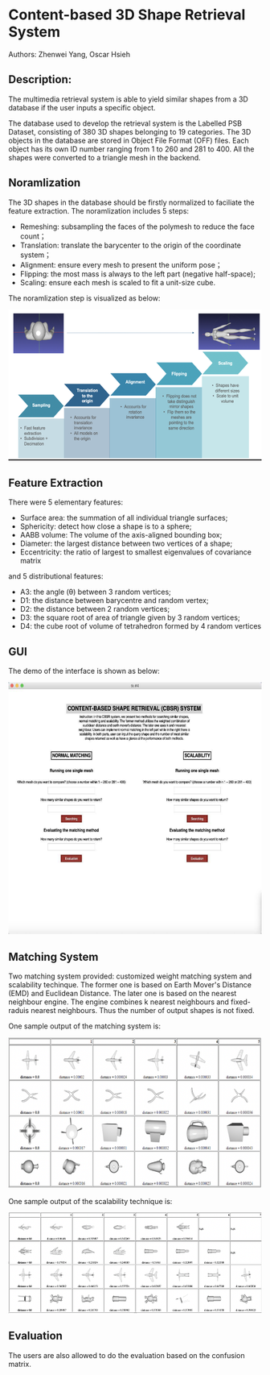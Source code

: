 # Content-based 3D Shape Retrieval System
Authors: Zhenwei Yang, Oscar Hsieh

## Description:
The multimedia retrieval system is able to yield similar shapes from a 3D database if the user inputs a specific object. 

The database used to develop the retrieval system is the Labelled PSB Dataset, consisting of 380 3D shapes belonging to 19 categories. The 3D objects in the database are stored in Object File Format (OFF) files. Each object has its own ID number ranging from 1 to 260 and 281 to 400. All the shapes were converted to a triangle mesh in the backend.

## Noramlization
The 3D shapes in the database should be firstly normalized to faciliate the feature extraction. The noramlization includes 5 steps:
* Remeshing: subsampling the faces of the polymesh to reduce the face count；
* Translation: translate the barycenter to the origin of the coordinate system；
* Alignment: ensure every mesh to present the uniform pose；
* Flipping: the most mass is always to the left part (negative half-space);
* Scaling: ensure each mesh is scaled to fit a unit-size cube.

The noramlization step is visualized as below:

<img src="https://raw.githubusercontent.com/ZhenweiYang96/Multimedia-retrieval/master/Image/normalization.png" width="600" height="300"/>

## Feature Extraction
There were 5 elementary features:
* Surface area: the summation of all individual triangle surfaces;
* Sphericity: detect how close a shape is to a sphere;
* AABB volume: The volume of the axis-aligned bounding box;
* Diameter: the largest distance between two vertices of a shape;
* Eccentricity: the ratio of largest to smallest eigenvalues of covariance matrix

and 5 distributional features:
* A3: the angle (&theta;) between 3 random vertices;
* D1: the distance between barycentre and random vertex;
* D2: the distance between 2 random vertices;
* D3: the square root of area of triangle given by 3 random vertices;
* D4: the cube root of volume of tetrahedron formed by 4 random vertices

## GUI
The demo of the interface is shown as below:

<img src="https://raw.githubusercontent.com/ZhenweiYang96/Multimedia-retrieval/master/Image/interface.jpg" width="600" height="500"/>

## Matching System
Two matching system provided: customized weight matching system and scalability techinque. The former one is based on Earth Mover's Distance (EMD) and Euclidean Distance. The later one is based on the nearest neighbour engine. The engine combines k nearest neighbours and fixed-raduis nearest neighbours. Thus the number of output shapes is not fixed.

One sample output of the matching system is:

<img src="https://raw.githubusercontent.com/ZhenweiYang96/Multimedia-retrieval/master/Image/example_matching.png" width="600" height="300"/>

One sample output of the scalability technique is:

<img src="https://raw.githubusercontent.com/ZhenweiYang96/Multimedia-retrieval/master/Image/example_scalability.png" width="600" height="200"/>

## Evaluation
The users are also allowed to do the evaluation based on the confusion matrix.
